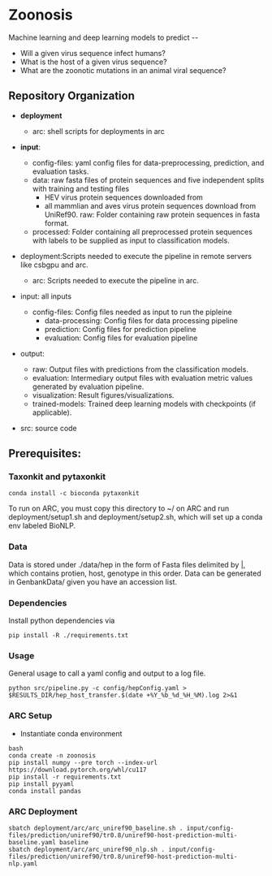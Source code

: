 # Zoonosis

Machine learning and deep learning models to predict -- 
- Will a given virus sequence infect humans?
- What is the host of a given virus sequence?
- What are the zoonotic mutations in an animal viral sequence?

## Repository Organization
- **deployment**
  - arc: shell scripts for deployments in arc
- **input**: 
    - config-files: yaml config files for data-preprocessing, prediction, and evaluation tasks.
    - data: raw fasta files of protein sequences and five independent splits with training and testing files
      - HEV virus protein sequences downloaded from
      - all mammlian and aves virus protein sequences download from UniRef90.
  raw: Folder containing raw protein sequences in fasta format. 
    - processed: Folder containing all preprocessed protein sequences with labels to be supplied as input to classification models.
- deployment:Scripts needed to execute the pipeline in remote servers like csbgpu and arc. 
    - arc: Scripts needed to execute the pipeline in arc.
- input: all inputs
    - config-files: Config files needed as input to run the pipleine
        - data-processing: Config files for data processing pipeline
        - prediction: Config files for prediction pipeline 
        - evaluation: Config files for evaluation pipeline

- output: 
    - raw: Output files with predictions from the classification models.
    - evaluation: Intermediary output files with evaluation metric values generated by evaluation pipeline.
    - visualization: Result figures/visualizations.
    - trained-models: Trained deep learning models with checkpoints (if applicable).
- src: source code


## Prerequisites:
### Taxonkit and pytaxonkit

```shell
conda install -c bioconda pytaxonkit
```
To run on ARC, you must copy this directory to ~/ on ARC and run deployment/setup1.sh and deployment/setup2.sh, which will set up a conda env labeled BioNLP.

### Data
Data is stored under ./data/hep in the form of Fasta files delimited by |, which contains protien, host, genotype in this order.
Data can be generated in GenbankData/ given you have an accession list.

### Dependencies
Install python dependencies via 
```shell 
pip install -R ./requirements.txt
```

### Usage
General usage to call a yaml config and output to a log file.
```shell
python src/pipeline.py -c config/hepConfig.yaml > $RESULTS_DIR/hep_host_transfer.$(date +%Y_%b_%d_%H_%M).log 2>&1
```

### ARC Setup
- Instantiate conda environment
```shell
bash
conda create -n zoonosis
pip install numpy --pre torch --index-url https://download.pytorch.org/whl/cu117
pip install -r requirements.txt
pip install pyyaml
conda install pandas

```

### ARC Deployment

```shell
sbatch deployment/arc/arc_uniref90_baseline.sh . input/config-files/prediction/uniref90/tr0.8/uniref90-host-prediction-multi-baseline.yaml baseline
sbatch deployment/arc/arc_uniref90_nlp.sh . input/config-files/prediction/uniref90/tr0.8/uniref90-host-prediction-multi-nlp.yaml 
```



